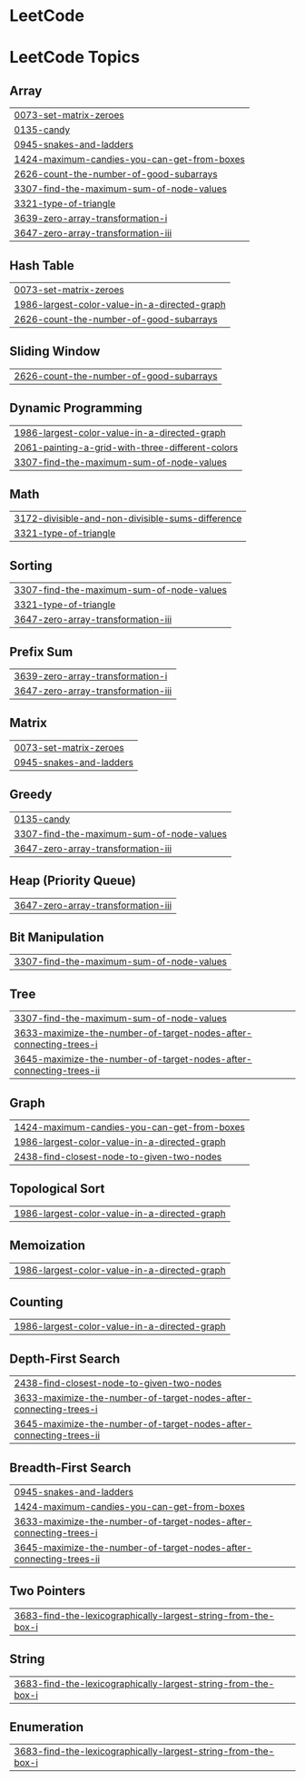 # LeetCode
<!---LeetCode Topics Start-->
# LeetCode Topics
## Array
|  |
| ------- |
| [0073-set-matrix-zeroes](https://github.com/iamjatinsaxenaa/LeetCode/tree/master/0073-set-matrix-zeroes) |
| [0135-candy](https://github.com/iamjatinsaxenaa/LeetCode/tree/master/0135-candy) |
| [0945-snakes-and-ladders](https://github.com/iamjatinsaxenaa/LeetCode/tree/master/0945-snakes-and-ladders) |
| [1424-maximum-candies-you-can-get-from-boxes](https://github.com/iamjatinsaxenaa/LeetCode/tree/master/1424-maximum-candies-you-can-get-from-boxes) |
| [2626-count-the-number-of-good-subarrays](https://github.com/iamjatinsaxenaa/LeetCode/tree/master/2626-count-the-number-of-good-subarrays) |
| [3307-find-the-maximum-sum-of-node-values](https://github.com/iamjatinsaxenaa/LeetCode/tree/master/3307-find-the-maximum-sum-of-node-values) |
| [3321-type-of-triangle](https://github.com/iamjatinsaxenaa/LeetCode/tree/master/3321-type-of-triangle) |
| [3639-zero-array-transformation-i](https://github.com/iamjatinsaxenaa/LeetCode/tree/master/3639-zero-array-transformation-i) |
| [3647-zero-array-transformation-iii](https://github.com/iamjatinsaxenaa/LeetCode/tree/master/3647-zero-array-transformation-iii) |
## Hash Table
|  |
| ------- |
| [0073-set-matrix-zeroes](https://github.com/iamjatinsaxenaa/LeetCode/tree/master/0073-set-matrix-zeroes) |
| [1986-largest-color-value-in-a-directed-graph](https://github.com/iamjatinsaxenaa/LeetCode/tree/master/1986-largest-color-value-in-a-directed-graph) |
| [2626-count-the-number-of-good-subarrays](https://github.com/iamjatinsaxenaa/LeetCode/tree/master/2626-count-the-number-of-good-subarrays) |
## Sliding Window
|  |
| ------- |
| [2626-count-the-number-of-good-subarrays](https://github.com/iamjatinsaxenaa/LeetCode/tree/master/2626-count-the-number-of-good-subarrays) |
## Dynamic Programming
|  |
| ------- |
| [1986-largest-color-value-in-a-directed-graph](https://github.com/iamjatinsaxenaa/LeetCode/tree/master/1986-largest-color-value-in-a-directed-graph) |
| [2061-painting-a-grid-with-three-different-colors](https://github.com/iamjatinsaxenaa/LeetCode/tree/master/2061-painting-a-grid-with-three-different-colors) |
| [3307-find-the-maximum-sum-of-node-values](https://github.com/iamjatinsaxenaa/LeetCode/tree/master/3307-find-the-maximum-sum-of-node-values) |
## Math
|  |
| ------- |
| [3172-divisible-and-non-divisible-sums-difference](https://github.com/iamjatinsaxenaa/LeetCode/tree/master/3172-divisible-and-non-divisible-sums-difference) |
| [3321-type-of-triangle](https://github.com/iamjatinsaxenaa/LeetCode/tree/master/3321-type-of-triangle) |
## Sorting
|  |
| ------- |
| [3307-find-the-maximum-sum-of-node-values](https://github.com/iamjatinsaxenaa/LeetCode/tree/master/3307-find-the-maximum-sum-of-node-values) |
| [3321-type-of-triangle](https://github.com/iamjatinsaxenaa/LeetCode/tree/master/3321-type-of-triangle) |
| [3647-zero-array-transformation-iii](https://github.com/iamjatinsaxenaa/LeetCode/tree/master/3647-zero-array-transformation-iii) |
## Prefix Sum
|  |
| ------- |
| [3639-zero-array-transformation-i](https://github.com/iamjatinsaxenaa/LeetCode/tree/master/3639-zero-array-transformation-i) |
| [3647-zero-array-transformation-iii](https://github.com/iamjatinsaxenaa/LeetCode/tree/master/3647-zero-array-transformation-iii) |
## Matrix
|  |
| ------- |
| [0073-set-matrix-zeroes](https://github.com/iamjatinsaxenaa/LeetCode/tree/master/0073-set-matrix-zeroes) |
| [0945-snakes-and-ladders](https://github.com/iamjatinsaxenaa/LeetCode/tree/master/0945-snakes-and-ladders) |
## Greedy
|  |
| ------- |
| [0135-candy](https://github.com/iamjatinsaxenaa/LeetCode/tree/master/0135-candy) |
| [3307-find-the-maximum-sum-of-node-values](https://github.com/iamjatinsaxenaa/LeetCode/tree/master/3307-find-the-maximum-sum-of-node-values) |
| [3647-zero-array-transformation-iii](https://github.com/iamjatinsaxenaa/LeetCode/tree/master/3647-zero-array-transformation-iii) |
## Heap (Priority Queue)
|  |
| ------- |
| [3647-zero-array-transformation-iii](https://github.com/iamjatinsaxenaa/LeetCode/tree/master/3647-zero-array-transformation-iii) |
## Bit Manipulation
|  |
| ------- |
| [3307-find-the-maximum-sum-of-node-values](https://github.com/iamjatinsaxenaa/LeetCode/tree/master/3307-find-the-maximum-sum-of-node-values) |
## Tree
|  |
| ------- |
| [3307-find-the-maximum-sum-of-node-values](https://github.com/iamjatinsaxenaa/LeetCode/tree/master/3307-find-the-maximum-sum-of-node-values) |
| [3633-maximize-the-number-of-target-nodes-after-connecting-trees-i](https://github.com/iamjatinsaxenaa/LeetCode/tree/master/3633-maximize-the-number-of-target-nodes-after-connecting-trees-i) |
| [3645-maximize-the-number-of-target-nodes-after-connecting-trees-ii](https://github.com/iamjatinsaxenaa/LeetCode/tree/master/3645-maximize-the-number-of-target-nodes-after-connecting-trees-ii) |
## Graph
|  |
| ------- |
| [1424-maximum-candies-you-can-get-from-boxes](https://github.com/iamjatinsaxenaa/LeetCode/tree/master/1424-maximum-candies-you-can-get-from-boxes) |
| [1986-largest-color-value-in-a-directed-graph](https://github.com/iamjatinsaxenaa/LeetCode/tree/master/1986-largest-color-value-in-a-directed-graph) |
| [2438-find-closest-node-to-given-two-nodes](https://github.com/iamjatinsaxenaa/LeetCode/tree/master/2438-find-closest-node-to-given-two-nodes) |
## Topological Sort
|  |
| ------- |
| [1986-largest-color-value-in-a-directed-graph](https://github.com/iamjatinsaxenaa/LeetCode/tree/master/1986-largest-color-value-in-a-directed-graph) |
## Memoization
|  |
| ------- |
| [1986-largest-color-value-in-a-directed-graph](https://github.com/iamjatinsaxenaa/LeetCode/tree/master/1986-largest-color-value-in-a-directed-graph) |
## Counting
|  |
| ------- |
| [1986-largest-color-value-in-a-directed-graph](https://github.com/iamjatinsaxenaa/LeetCode/tree/master/1986-largest-color-value-in-a-directed-graph) |
## Depth-First Search
|  |
| ------- |
| [2438-find-closest-node-to-given-two-nodes](https://github.com/iamjatinsaxenaa/LeetCode/tree/master/2438-find-closest-node-to-given-two-nodes) |
| [3633-maximize-the-number-of-target-nodes-after-connecting-trees-i](https://github.com/iamjatinsaxenaa/LeetCode/tree/master/3633-maximize-the-number-of-target-nodes-after-connecting-trees-i) |
| [3645-maximize-the-number-of-target-nodes-after-connecting-trees-ii](https://github.com/iamjatinsaxenaa/LeetCode/tree/master/3645-maximize-the-number-of-target-nodes-after-connecting-trees-ii) |
## Breadth-First Search
|  |
| ------- |
| [0945-snakes-and-ladders](https://github.com/iamjatinsaxenaa/LeetCode/tree/master/0945-snakes-and-ladders) |
| [1424-maximum-candies-you-can-get-from-boxes](https://github.com/iamjatinsaxenaa/LeetCode/tree/master/1424-maximum-candies-you-can-get-from-boxes) |
| [3633-maximize-the-number-of-target-nodes-after-connecting-trees-i](https://github.com/iamjatinsaxenaa/LeetCode/tree/master/3633-maximize-the-number-of-target-nodes-after-connecting-trees-i) |
| [3645-maximize-the-number-of-target-nodes-after-connecting-trees-ii](https://github.com/iamjatinsaxenaa/LeetCode/tree/master/3645-maximize-the-number-of-target-nodes-after-connecting-trees-ii) |
## Two Pointers
|  |
| ------- |
| [3683-find-the-lexicographically-largest-string-from-the-box-i](https://github.com/iamjatinsaxenaa/LeetCode/tree/master/3683-find-the-lexicographically-largest-string-from-the-box-i) |
## String
|  |
| ------- |
| [3683-find-the-lexicographically-largest-string-from-the-box-i](https://github.com/iamjatinsaxenaa/LeetCode/tree/master/3683-find-the-lexicographically-largest-string-from-the-box-i) |
## Enumeration
|  |
| ------- |
| [3683-find-the-lexicographically-largest-string-from-the-box-i](https://github.com/iamjatinsaxenaa/LeetCode/tree/master/3683-find-the-lexicographically-largest-string-from-the-box-i) |
<!---LeetCode Topics End-->